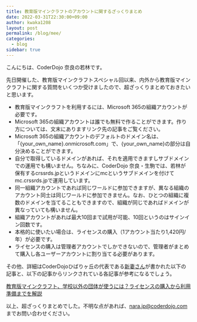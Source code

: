 ```yaml
---
title: 教育版マインクラフトのアカウントに関するざっくりまとめ
date: 2022-03-31T22:30:00+09:00
author: kwaka1208
layout: post
permalink: /blog/mee/
categories:
  - blog
sidebar: true
---
```

こんにちは、CoderDojo 奈良の若林です。

先日開催した、教育版マインクラフトスペシャル回以来、内外から教育版マインクラフトに関する質問をいくつか受けましたので、超ざっくりまとめておきたいと思います。

- 教育版マインクラフトを利用するには、Microsoft 365の組織アカウントが必要です。
- Microsoft 365の組織アカウントは誰でも無料で作ることができます。作り方については、文末にありますリンク先の記事をご覧ください。
- Microsoft 365の組織アカウントのデフォルトのドメイン名は、「{your_own_name}.onmicrosoft.com」で、{your_own_name}の部分は自分決めることができます。
- 自分で取得しているドメインがあれば、それを適用できますしサブドメインでの運用でも構いません。ちなみに、CoderDojo 奈良・生駒では、若林が保有するcrssrds.jpというドメインにmcというサブドメインを付けてmc.crssrds.jpで運用しています。
- 同一組織アカウントであれば同じワールドに参加できますが、異なる組織のアカウント同士は同じワールドに参加できません。なお、ひとつの組織に複数のドメインを当てることもできますので、組織が同じであればドメインが異なっていても構いません。
- 組織アカウントがあれば最大10回まで試用が可能、10回というのはサインイン回数です。
- 本格的に使いたい場合は、ライセンスの購入（1アカウント当たり1,420円/年）が必要です。
- ライセンスの購入は管理者アカウントでしかできないので、管理者がまとめて購入し各ユーザーアカウントに割り当てる必要があります。

その他、詳細はCoderDojoひばりヶ丘の代表である[新妻さん](https://twitter.com/Masao_Niizuma)が書かれた以下の記事と、以下の記事からリンクされている各記事が参考になるでしょう。

[教育版マインクラフト、学校以外の団体が使うには？ライセンスの購入から利用準備までを解説](https://www.watch.impress.co.jp/kodomo_it/news/1330691.html)

以上、超ざっくりまとめでした。不明な点があれば、[nara.jp@coderdojo.com](mailto:nara.jp@coderdojo.com)までお問い合わせください。